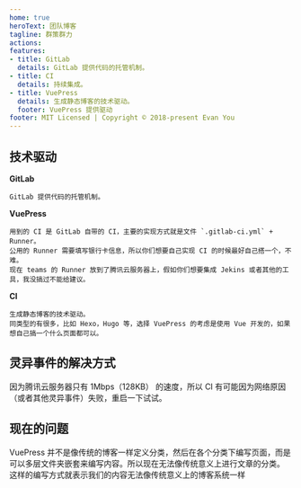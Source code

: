```yaml
---
home: true
heroText: 团队博客
tagline: 群策群力
actions:
features:
- title: GitLab
  details: GitLab 提供代码的托管机制。
- title: CI
  details: 持续集成。
- title: VuePress
  details: 生成静态博客的技术驱动。
  footer: VuePress 提供驱动
footer: MIT Licensed | Copyright © 2018-present Evan You
---
```


## 技术驱动

**GitLab**
```
GitLab 提供代码的托管机制。
```

**VuePress**
```
用到的 CI 是 GitLab 自带的 CI，主要的实现方式就是文件 `.gitlab-ci.yml` + Runner。  
公用的 Runner 需要填写银行卡信息，所以你们想要自己实现 CI 的时候最好自己搭一个，不难。   
现在 teams 的 Runner 放到了腾讯云服务器上，假如你们想要集成 Jekins 或者其他的工具，我没搞过不能给建议。
```

**CI**

```
生成静态博客的技术驱动。
同类型的有很多，比如 Hexo，Hugo 等，选择 VuePress 的考虑是使用 Vue 开发的，如果想自己搞一个什么页面都可以。
```

## 灵异事件的解决方式

因为腾讯云服务器只有 1Mbps（128KB） 的速度，所以 CI 有可能因为网络原因（或者其他灵异事件）失败，重启一下试试。

## 现在的问题

VuePress 并不是像传统的博客一样定义分类，然后在各个分类下编写页面，而是可以多层文件夹嵌套来编写内容。所以现在无法像传统意义上进行文章的分类。  
这样的编写方式就表示我们的内容无法像传统意义上的博客系统一样
